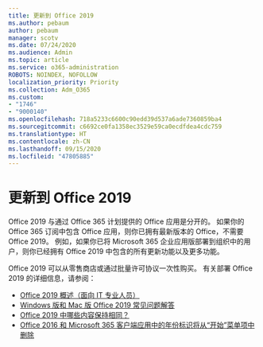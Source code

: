 ```yaml
---
title: 更新到 Office 2019
ms.author: pebaum
author: pebaum
manager: scotv
ms.date: 07/24/2020
ms.audience: Admin
ms.topic: article
ms.service: o365-administration
ROBOTS: NOINDEX, NOFOLLOW
localization_priority: Priority
ms.collection: Adm_O365
ms.custom:
- "1746"
- "9000140"
ms.openlocfilehash: 718a5233c6600c90edd39d537a6ade7360859ba4
ms.sourcegitcommit: c6692ce0fa1358ec3529e59ca0ecdfdea4cdc759
ms.translationtype: HT
ms.contentlocale: zh-CN
ms.lasthandoff: 09/15/2020
ms.locfileid: "47805885"
---
```

# <a name="update-to-office-2019"></a>更新到 Office 2019

Office 2019 与通过 Office 365 计划提供的 Office 应用是分开的。 如果你的 Office 365 订阅中包含 Office 应用，则你已拥有最新版本的 Office，不需要 Office 2019。 例如，如果你已将 Microsoft 365 企业应用版部署到组织中的用户，则你已经拥有 Office 2019 中包含的所有更新功能以及更多功能。

Office 2019 可以从零售商店或通过批量许可协议一次性购买。 有关部署 Office 2019 的详细信息，请参阅：  

- [Office 2019 概述（面向 IT 专业人员）](https://docs.microsoft.com/deployoffice/office2019/overview)  
- [Windows 版和 Mac 版 Office 2019 常见问题解答](https://support.microsoft.com/help/4133312)  
- [Office 2019 中哪些内容保持相同？](https://docs.microsoft.com/deployoffice/office2019/overview#whats-stayed-the-same-in-office-2019)  
- [Office 2016 和 Microsoft 365 客户端应用中的年份标识将从“开始”菜单项中删除](https://support.office.com/article/8fe5e052-76d2-49de-af30-2e84ed3da907?wt.mc_id=Alchemy_ClientDIA)